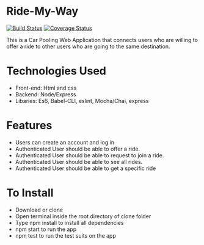# Ride-My-Way
[![Build Status](https://travis-ci.org/valentineezeh/Ride-My-Way.svg?branch=develop)](https://travis-ci.org/valentineezeh/Ride-My-Way)
[![Coverage Status](https://coveralls.io/repos/github/valentineezeh/Ride-My-Way/badge.svg?branch=develop)](https://coveralls.io/github/valentineezeh/Ride-My-Way?branch=develop)

This is a Car Pooling Web Application that connects users who are willing to offer a ride to other users who are going to the same destination.

# Technologies Used
- Front-end: Html and css
- Backend: Node/Express
- Libaries: Es6, Babel-CLI, eslint, Mocha/Chai, express

# Features
- Users can create an account and log in
- Authenticated User should be able to offer a ride.
- Authenticated User should be able to request to join a ride.
- Authenticated User should be able to see all rides.
- Authenticated User should be able to get a specific ride

# To Install
- Download or clone
- Open terminal inside the root directory of clone folder
- Type npm install to install all dependencies
- npm start to run the app
- npm test to run the test suits on the app
